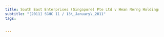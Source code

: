 ```yaml
---
title: South East Enterprises (Singapore) Pte Ltd v Hean Nerng Holdings Pte Ltd and another 
subtitle: "[2011] SGHC 11 / 13\_January\_2011"
tags:


---
```


